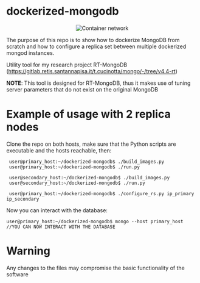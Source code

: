 # dockerized-mongodb
<p align="center">
  <img src="https://github.com/deRemo/dockerized-mongodb/blob/main/sample_img.png?raw=true" alt="Container network"/>
</p>

The purpose of this repo is to show how to dockerize MongoDB from scratch and
how to configure a replica set between multiple dockerized mongod instances.

Utility tool for my research project RT-MongoDB (https://gitlab.retis.santannapisa.it/t.cucinotta/mongo/-/tree/v4.4-rt)

**NOTE**: This tool is designed for RT-MongoDB, thus it makes use of tuning server parameters that do not exist on the original MongoDB

# Example of usage with 2 replica nodes
Clone the repo on both hosts, make sure that the Python scripts are executable and the hosts reachable, then:
```
 user@primary_host:~/dockerized-mongodb$ ./build_images.py
 user@primary_host:~/dockerized-mongodb$ ./run.py
 
 user@secondary_host:~/dockerized-mongodb$ ./build_images.py
 user@secondary_host:~/dockerized-mongodb$ ./run.py
 
 user@primary_host:~/dockerized-mongodb$ ./configure_rs.py ip_primary ip_secondary
 ```
 
 Now you can interact with the database:
 ```
 user@primary_host:~/dockerized-mongodb$ mongo --host primary_host  //YOU CAN NOW INTERACT WITH THE DATABASE
 ```
 
 # Warning
 Any changes to the files may compromise the basic functionality of the software
